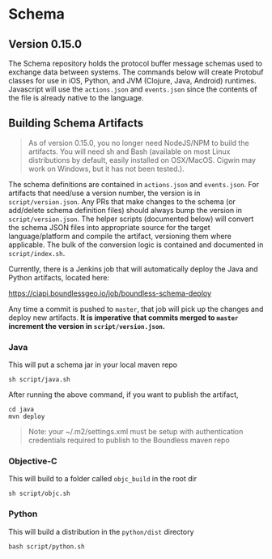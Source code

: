 # Schema

## Version 0.15.0

The Schema repository holds the protocol buffer message schemas used to exchange data between systems.
The commands below will create Protobuf classes for use in iOS, Python, and JVM (Clojure, Java, Android) runtimes.
Javascript will use the `actions.json` and `events.json` since the contents of the file is already native to the language.

## Building Schema Artifacts
> As of version 0.15.0, you no longer need NodeJS/NPM to build the artifacts. You will need sh and Bash (available on
most Linux distributions by default, easily installed on OSX/MacOS. Cigwin may work on Windows, but it has not been
tested.).

The schema definitions are contained in `actions.json` and `events.json`. For artifacts that need/use a version number,
the version is in `script/version.json`. Any PRs that make changes to the schema (or add/delete schema definition files)
should always bump the version in `script/version.json`. The helper scripts (documented below) will convert the schema
JSON files into appropriate source for the target language/platform and compile the artifact, versioning them where
applicable. The bulk of the conversion logic is contained and documented in `script/index.sh`.

Currently, there is a Jenkins job that will automatically deploy the Java and Python artifacts, located here:

https://ciapi.boundlessgeo.io/job/boundless-schema-deploy

Any time a commit is pushed to `master`, that job will pick up the changes and deploy new artifacts. **It is imperative
that commits merged to `master` increment the version in `script/version.json`.**

### Java
This will put a schema jar in your local maven repo

```
sh script/java.sh
```

After running the above command, if you want to publish the artifact,

```
cd java
mvn deploy
```
> Note: your ~/.m2/settings.xml must be setup with authentication
> credentials required to publish to the Boundless maven repo


### Objective-C
This will build to a folder called `objc_build` in the root dir

```
sh script/objc.sh
```

### Python
This will build a distribution in the `python/dist` directory

```
bash script/python.sh
```
